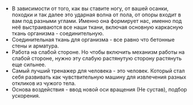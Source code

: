 - В зависимости от того, как вы ставите ногу, от вашей осанки, походки и так далее это  ударная волна от пола, от опоры входит в вам под разными углами. Именно она формирует нас, именно под неё выстраиваются все наши ткани, включая основную каркасную ткань организма - соединительную.
- Соединительная ткань для организма - все равно что бетонные стены и арматура.
- Работа на слабой стороне. Но чтобы включить механизм работы на слабой стороне, нужно эту слабую растянутую сторону растянуть еще сильнее.
- Самый лучший тренажер для человека - это человек. Который стал себя развивать как чувствительную машину для извлечения разных откликов из чужого тела.
- Основа воздействия - ввод новой оси вращения (Не сустав), подбор ускорения. 